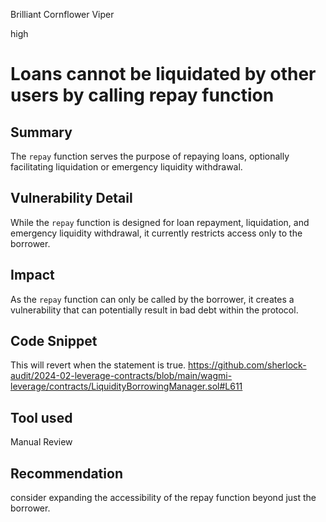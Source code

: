 Brilliant Cornflower Viper

high

# Loans cannot be liquidated by other users by calling repay function

## Summary
The `repay` function serves the purpose of repaying loans, optionally facilitating liquidation or emergency liquidity withdrawal.

## Vulnerability Detail
While the `repay` function is designed for loan repayment, liquidation, and emergency liquidity withdrawal, it currently restricts access only to the borrower.

## Impact
As the `repay` function can only be called by the borrower, it creates a vulnerability that can potentially result in bad debt within the protocol.

## Code Snippet
This will revert when the statement is true.
https://github.com/sherlock-audit/2024-02-leverage-contracts/blob/main/wagmi-leverage/contracts/LiquidityBorrowingManager.sol#L611

## Tool used

Manual Review

## Recommendation
consider expanding the accessibility of the repay function beyond just the borrower. 

